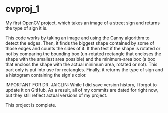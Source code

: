 # cvproj_1
My first OpenCV project, which takes an image of a street sign and returns the type of sign it is.

This code works by taking an image and using the Canny algorithm to detect the edges. Then, it finds the biggest shape contained by some of those edges and counts the sides of it. 
It then test if the shape is rotated or not by comparing the bounding box (un-rotated rectangle that encloses the shape with the smallest area possible) and the minimum-area box 
(a box that encloss the shape with the actual minimum area, rotated or not). This part only is put into use for rectangles. Finally, it returns the type of sign and a histogram 
containing the sign's color.

IMPORTANT FOR DR. JAICLIN: While I did save version history, I forgot to update it on GitHub. As a result, all of my commits are dated for right now, but they still reflect actual versions of my project.

This project is complete.
